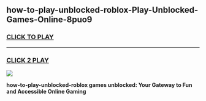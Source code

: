 
## how-to-play-unblocked-roblox-Play-Unblocked-Games-Online-8puo9
<h3>
<a href="https://premium76.site?title=how-to-play-unblocked-roblox&ref=25A">CLICK TO PLAY</a></h3>
<hr>

<h3>
<a href="https://premium76.site?title=how-to-play-unblocked-roblox&ref=25A">CLICK 2 PLAY</a>
  
</h3>

<a href="https://premium76.site?title=how-to-play-unblocked-roblox&ref=25A"><img src="https://clearcache.store/games.png"></a>


**how-to-play-unblocked-roblox games unblocked: Your Gateway to Fun and Accessible Online Gaming**
